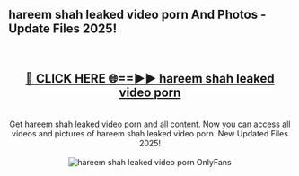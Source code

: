 <h2>hareem shah leaked video porn And Photos - Update Files 2025!</h2>
<br>
<div align="center">
<h2><a href="https://betterlinks.top/A2PfLJ" rel="nofollow">🔴 CLICK HERE 🌐==►► hareem shah leaked video porn</a></h2>
<br>
Get hareem shah leaked video porn and all content. Now you can access all videos and pictures of hareem shah leaked video porn. New Updated Files 2025!
<br>
<br>
<a href="https://betterlinks.top/A2PfLJ" rel="nofollow" data-target="animated-image.originalLink"><img src="https://i.imgur.com/dJHk4Zq.gif" alt="hareem shah leaked video porn OnlyFans" style="max-width: 100%; display: inline-block;" data-target="animated-image.originalImage"></a>
</div>
<br>